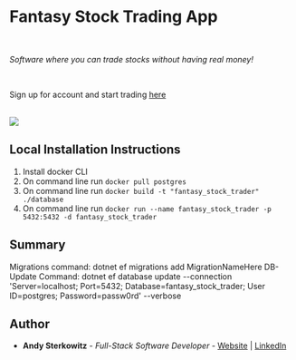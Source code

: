 # Fantasy Stock Trading App

<br>

_Software where you can trade stocks without having real money!_

<br>

Sign up for account and start trading [here](https://github.com/andysterks)

<br>

<image src="tbd.png">

## Local Installation Instructions

1. Install docker CLI
2. On command line run `docker pull postgres`
3. On command line run `docker build -t "fantasy_stock_trader" ./database`
4. On command line run `docker run --name fantasy_stock_trader -p 5432:5432 -d fantasy_stock_trader`

## Summary

Migrations command: dotnet ef migrations add MigrationNameHere
DB-Update Command: dotnet ef database update --connection 'Server=localhost; Port=5432; Database=fantasy_stock_trader; User ID=postgres; Password=passw0rd' --verbose

## Author

- **Andy Sterkowitz** - _Full-Stack Software Developer_ - [Website](https://andysterkowitz.com) | [LinkedIn](https://www.linkedin.com/in/andrewsterkowitz/)
